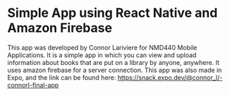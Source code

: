 # Simple App using React Native and Amazon Firebase
This app was developed by Connor Lariviere for NMD440 Mobile Applications. It is a simple app in which you can view and upload information about books that are put on a library by anyone, anywhere. It uses amazon firebase for a server connection. This app was also made in Expo, and the link can be found here: https://snack.expo.dev/@connor_l/-connorl-final-app
